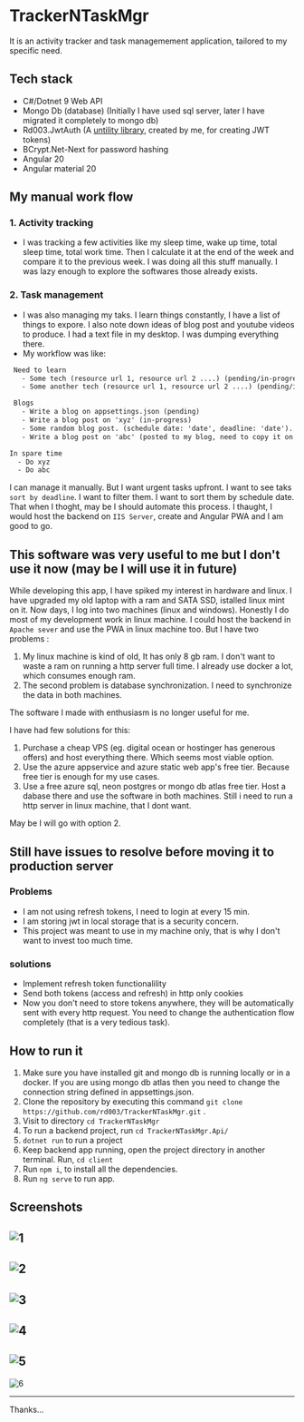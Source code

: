 # TrackerNTaskMgr

It is an activity tracker and task managemement application, tailored to my specific need.

## Tech stack

- C#/Dotnet 9 Web API 
- Mongo Db (database) (Initially I have used sql server, later I have migrated it completely to mongo db)
- Rd003.JwtAuth (A [untility library](https://www.nuget.org/packages/Rd003.JwtAuth/1.0.0), created by me, for creating JWT tokens)
- BCrypt.Net-Next for password hashing
- Angular 20
- Angular material 20

## My manual work flow

### 1. Activity tracking

- I was tracking a few activities like my sleep time, wake up time, total sleep time, total work time. Then I calculate it at the end of the week and compare it to the previous week. I was doing all this stuff manually. I was lazy enough to explore the softwares those already exists.

### 2. Task management

- I was also managing my taks. I learn things constantly, I have a list of things to expore. I also note down ideas of blog post and youtube videos to produce. I had a text file in my desktop. I was dumping everything there.
- My workflow was like:

```txt
 Need to learn
   - Some tech (resource url 1, resource url 2 ....) (pending/in-progress) 
   - Some another tech (resource url 1, resource url 2 ....) (pending/in-progress) (urgent)

 Blogs
   - Write a blog on appsettings.json (pending)
   - Write a blog post on 'xyz' (in-progress) 
   - Some random blog post. (schedule date: 'date', deadline: 'date'). (* reason: I can not do auto scheduling in my blog) 
   - Write a blog post on 'abc' (posted to my blog, need to copy it on medium.com)

In spare time
  - Do xyz
  - Do abc
```

I can manage it manually. But I want urgent tasks upfront. I want to see taks `sort by deadline`. I want to filter them. I want to sort them by schedule date. That when I thoght, may be I should automate this process. I thaught, I would host the backend on `IIS Server`, create and Angular PWA and I am good to go.

## This software was very useful to me but I don't use it now (may be I will use it in future) 

While developing this app, I have spiked my interest in hardware and linux. I have upgraded my old laptop with a ram and SATA SSD, istalled linux mint on it. Now days, I log into two machines (linux and windows). Honestly I do most of my development work in linux machine. I could host the backend in `Apache sever` and use the PWA in linux machine too. But I have two problems : 
  
  1. My linux machine is kind of old, It has only 8 gb ram. I don't want to waste a ram on running a http server full time. I already use docker a lot, which consumes enough ram.
  2. The second problem is database synchronization. I need to synchronize the data in both machines.
  
The software I made with enthusiasm is no longer useful for me.

I have had few solutions for this:

1. Purchase a cheap VPS (eg. digital ocean or hostinger has generous offers) and host everything there. Which seems most viable option.
2. Use the azure appservice and azure static web app's free tier.  Because free tier is enough for my use cases.
3. Use a free azure sql, neon postgres or mongo db atlas free tier. Host a dabase there and use the software in both machines. Still i need to run a http server in linux machine, that I dont want.

May be I will go with option 2.

## Still have issues to resolve before moving it to production server

### Problems

- I am not using refresh tokens, I need to login at every 15 min.
- I am storing jwt in local storage that is a security concern.
- This project was meant to use in my machine only, that is why I don't want to invest too much time.

### solutions

 - Implement refresh token functionalility
 - Send both tokens (access and refresh) in http only cookies
 - Now you don't need to store tokens anywhere, they will be automatically sent with every http request. You need to change the authentication flow completely (that is a very tedious task).

## How to run it

1. Make sure you have installed git and mongo db is running locally or in a docker. If you are using mongo db atlas then you need to change the connection string defined in appsettings.json.
2. Clone the repository by executing this command `git clone https://github.com/rd003/TrackerNTaskMgr.git` .
3. Visit to directory `cd TrackerNTaskMgr` 
3. To run a backend project, run `cd TrackerNTaskMgr.Api/`
4. `dotnet run` to run a project
5. Keep backend app running, open the project directory in another terminal. Run, `cd client`
6. Run `npm i`, to install all the dependencies.
7. Run `ng serve` to run app.
   
## Screenshots

![1](/screenshots/1.png)
---
![2](/screenshots/2.png)
---
![3](/screenshots/3.png)
---
![4](/screenshots/4.png)
---
![5](/screenshots/5.png)
---
![6](/screenshots/6.png)

---

Thanks...
